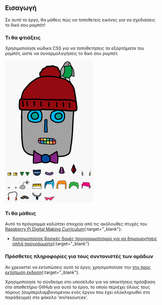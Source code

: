 ## Εισαγωγή

Σε αυτό το έργο, θα μάθεις πώς να τοποθετείς εικόνες για να σχεδιάσεις το δικό σου ρομπότ!

### Τι θα φτιάξεις

Χρησιμοποίησε κώδικα CSS για να τοποθετήσεις τα εξαρτήματα του ρομπότ, ώστε να συναρμολογήσεις το δικό σου ρομπότ.

![screenshot](images/robot-final.png)

### Τι θα μάθεις

Αυτό το πρόγραμμα καλύπτει στοιχεία από τις ακόλουθες πτυχές του [Raspberry Pi Digital Making Curriculum](https://rpf.io/curriculum){:target="_blank"}:

+ [Χρησιμοποίησε βασικές δομές προγραμματισμού για να δημιουργήσεις απλά προγράμματα](https://www.raspberrypi.org/curriculum/programming/creator){:target="_blank"}

### Πρόσθετες πληροφορίες για τους συντονιστές των ομάδων

Αν χρειαστεί να εκτυπώσεις αυτό το έργο, χρησιμοποίησε την [την προς εκτύπωση έκδοση](https://projects.raspberrypi.org/el-GR/projects/build-a-robot/print){:target="_blank"}.

Χρησιμοποίησε το σύνδεσμο στο υποσέλιδο για να αποκτήσεις πρόσβαση στο αποθετήριο GitHub για αυτό το έργο, το οποίο περιέχει όλους τους πόρους (συμπεριλαμβανομένου ενός έργου που έχει ολοκληρωθεί στο παράδειγμα) στο φάκελο 'en/resources'.